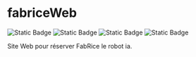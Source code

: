 # fabriceWeb

![Static Badge](https://img.shields.io/badge/HTML-blue)
![Static Badge](https://img.shields.io/badge/CSS-blue)
![Static Badge](https://img.shields.io/badge/PHP-grey?logo=PHP)
![Static Badge](https://img.shields.io/badge/JavaScript-grey?logo=javascript)


Site Web pour réserver FabRice le robot ia.
